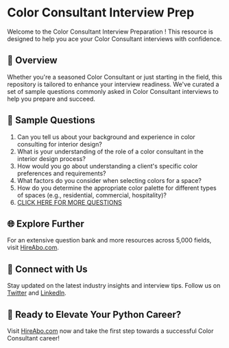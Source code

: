 # Color Consultant Interview Prep

Welcome to the Color Consultant Interview Preparation ! This resource is designed to help you ace your Color Consultant interviews with confidence.

## 🚀 Overview

Whether you're a seasoned Color Consultant or just starting in the field, this repository is tailored to enhance your interview readiness. We've curated a set of sample questions commonly asked in Color Consultant interviews to help you prepare and succeed.

## 📝 Sample Questions

1. Can you tell us about your background and experience in color consulting for interior design?
2. What is your understanding of the role of a color consultant in the interior design process?
3. How would you go about understanding a client's specific color preferences and requirements?
4. What factors do you consider when selecting colors for a space?
5. How do you determine the appropriate color palette for different types of spaces (e.g., residential, commercial, hospitality)?
6. [CLICK HERE FOR MORE QUESTIONS](https://hireabo.com/job/6_2_33/Color%20Consultant)

## 🌐 Explore Further

For an extensive question bank and more resources across 5,000 fields, visit [HireAbo.com](https://www.hireabo.com).

## 📱 Connect with Us

Stay updated on the latest industry insights and interview tips. Follow us on [Twitter](https://twitter.com/hireabo) and [LinkedIn](https://www.linkedin.com/in/hire-abo-3609972a8/).

## 🚀 Ready to Elevate Your Python Career?

Visit [HireAbo.com](https://www.hireabo.com) now and take the first step towards a successful Color Consultant career!